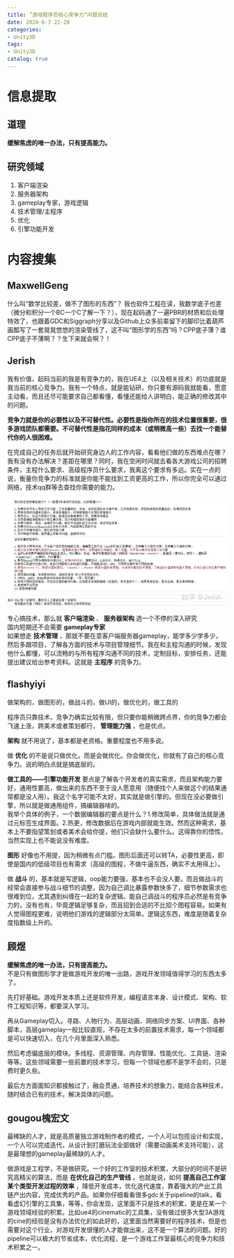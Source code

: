 ```yaml
---
title: ”游戏程序员核心竞争力“问题总结
date: 2020-6-7 22-28
categories:
- Unity3D
tags:
- Unity3D
catalog: true
---
```


# 信息提取

## 道理

**缓解焦虑的唯一办法，只有提高能力。**

## 研究领域

  1. 客户端渲染
  2. 服务器架构
  3. gameplay专家，游戏逻辑
  4. 技术管理/主程序
  5. 优化
  6. 引擎功能开发

# 内容搜集

## MaxwellGeng

什么叫“数学比较差，做不了图形的东西”？ 我也软件工程在读，我数学底子也差（微分和积分一个BC一个C了解一下？），现在起码通了一遍PBR的材质和后处理特效了，也跟着GDC和Siggraph分享以及Github上众多前辈留下的脚印比着葫芦画瓢写了一套晃晃悠悠的渲染管线了，这不叫“图形学的东西”吗？CPP底子薄？谁CPP底子不薄啊？？生下来就会啊？！

## Jerish

我有价值，起码当前的我是有竞争力的，我在UE4上（以及相关技术）的功底就是我当前的核心竞争力。我有一个特点，就是能钻研，你只要有源码我就能看，愿意主动看，而且还尽可能要求自己都看懂，看懂还能给人讲明白，能正确的修改其中的问题。

**竞争力就是你的必要性以及不可替代性。必要性是指你所在的技术位置很重要，很多游戏团队都需要。不可替代性是指花同样的成本（或稍微高一些）去找一个能替代你的人很困难。**

在完成自己的任务后就开始研究身边人的工作内容，看看他们做的东西难点在哪？我有没有办法解决？差距在哪里？同时，我在空闲时间就去看各大游戏公司的招聘条件，主程什么要求、高级程序员什么要求，我离这个要求有多远。实在一点的说，衡量你竞争力的标准就是你能不能找到工资更高的工作，所以你完全可以通过网络，技术qq群等去查找你需要的能力。  

![](”游戏程序员核心竞争力“问题总结/Image.png)
  
专心搞技术，那么就 **客户端渲染** 、 **服务器架构** 选一个不停的深入研究  
国内短期还不会需要 **gameplay专家**  
如果想走 **技术管理** ，那就不要在意客户端服务器gameplay，能学多少学多少，然后多跟项目，了解各方面的技术与项目管理细节。我在和主程沟通的时候，发现他什么都懂，可以流畅的与所有程序沟通不同的技术，定制目标，安排任务，还能提出建议给出参考资料。这就是 **主程序** 的竞争力。

## flashyiyi

做架构的，做图形的，做战斗的，做UI的，做优化的，做工具的

程序员只靠技术，竞争力确实比较有限，但只要你能稍微跨点界，你的竞争力都会飞速上涨，跨美术或者策划都行， **管理能力强** ，也是优点。

**架构** 就不用说了，基本都是老资格。重要程度也不用多说。

做 **优化** 的不是说只做优化，而是会做优化。你会做优化，你就有了自己的核心竞争力。说的明白点就是搞底层的。

**做工具的——引擎功能开发** 要点是了解各个开发者的真实需求，而且架构能力要好，通用性要高，做出来的东西不至于没人愿意用（随便找个人来做这个的结果通常都是没人用）。我这个名字可能不太好，其实就是做引擎的。但现在没必要做引擎，所以就是做通用组件，搞编辑器啥的。  
我举个具体的例子，一个数据编辑器的要点是什么？1.修改简单，具体做法就是通过元标签生成界面。2.热更，修改数据后在游戏内部就能生效。然而这种需求，基本上不要指望策划或者美术会给你提，他们只会缺什么要什么。这得靠你的悟性。当然实现上也不能说没有难度。

**图形** 好像也不用提，因为稍微有点门槛。图形后面还可以转TA，必要性更高，即使是国内的低级项目也有需求（高级的图程，不做牛逼东西，确实不太用得上）。

做 **战斗** 的，基本就是写逻辑，oop能力要强，基本也不会没人要。而且做战斗的经常会直接参与战斗细节的调整，因为自己调比暴露参数快多了，细节参数需求也很难到位，尤其遇到纠缠在一起的复杂逻辑。能自己调战斗的程序员必然是有竞争力的，没有也有，毕竟逻辑足够复杂，而且招到合适的不比招个图程容易。如果有人觉得图程更难，说明他们游戏的逻辑部分太简单。逻辑这东西，难度是随着复杂度指数级上升的。

## 顾煜

**缓解焦虑的唯一办法，只有提高能力。**  
不是只有做图形学才是做游戏开发的唯一出路，游戏开发领域值得学习的东西太多了。

先打好基础。游戏开发本质上还是软件开发，编程语言本身、设计模式、架构、软件工程知识等，都要深入学习。

再从Gameplay切入。寻路、人物行为、高层动画、网络同步方案、UI界面、各种脚本，高层gameplay一般比较直观，不存在太多的前置技术需求，每一个领域都是可以快速切入，在几个月里面深入熟悉。

然后考虑偏底层的模块。多线程、资源管理、内存管理、性能优化、工具链、渲染等等。这些领域需要一些前置的技术学习，但每一个领域也都不是学不会的，只是费时更久些。

最后方方面面知识都接触过了，融会贯通，培养技术的想象力，能结合各种技术，随时结合已有的技术，解决具体的问题。

## gougou槐宏文

最稀缺的人才，就是高质量独立游戏制作者的模式，一个人可以包揽设计和实现，一个人可以完成迭代，从设计到打磨玩法全部做好（需要动画美术支持可能），这是最理想的gameplay最稀缺的人才。

做游戏是工程学，不是做研究。一个好的工作室的技术积累，大部分的时间不是研究高精尖的算法，而是 **在优化自己的生产管线** 。也就是说，如何 **提高自己工作室某个类型开发过程的效率** ，降低开发成本，优化迭代速度，靠着强大的产出工具链产出内容，完成优秀的产品。如果你仔细看看很多gdc关于pipeline的talk，看看虚幻引擎的工具集，等等，你会发现，这里面不只是技术的积累，更是在某一个游戏领域经验的积累。比如ue4的cinematic的工具集，没有做过很多大型3A游戏的cine的经验是没有办法优化的如此好的，这里面当然需要好的程序技术，但是也需要对这个行业，对游戏开发很懂的人才能做出来，这不是一个算法的问题。好的pipeline可以极大的节省成本，优化流程，是一个游戏工作室最核心的竞争力和技术积累之一。
